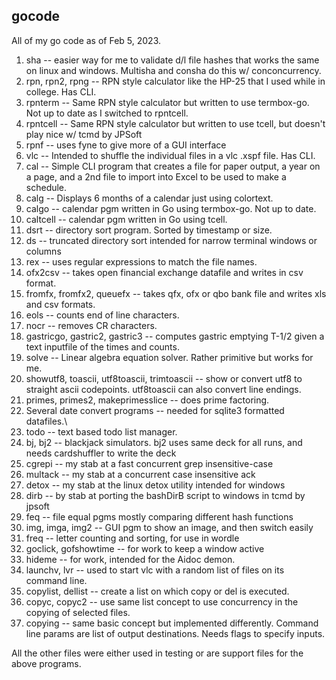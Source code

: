 ## gocode
All of my go code as of Feb 5, 2023.

1. sha -- easier way for me to validate d/l file hashes that works the same on linux and windows.  Multisha and consha do this w/ conconcurrency.
2. rpn, rpn2, rpng -- RPN style calculator like the HP-25 that I used while in college.  Has CLI.
3. rpnterm -- Same RPN style calculator but written to use termbox-go.  Not up to date as I switched to rpntcell.
4. rpntcell -- Same RPN style calculator but written to use tcell, but doesn't play nice w/ tcmd by JPSoft
5. rpnf -- uses fyne to give more of a GUI interface
6. vlc -- Intended to shuffle the individual files in a vlc .xspf file.  Has CLI.
7. cal -- Simple CLI program that creates a file for paper output, a year on a page, and a 2nd file to import into Excel to be used to make a schedule.
8. calg -- Displays 6 months of a calendar just using colortext.
9. calgo -- calendar pgm written in Go using termbox-go.  Not up to date.
10. caltcell -- calendar pgm written in Go using tcell.
11. dsrt -- directory sort program.  Sorted by timestamp or size.
12. ds -- truncated directory sort intended for narrow terminal windows or columns
13. rex -- uses regular expressions to match the file names.
14. ofx2csv -- takes open financial exchange datafile and writes in csv format.
15. fromfx, fromfx2, queuefx -- takes qfx, ofx or qbo bank file and writes xls and csv formats.
16. eols -- counts end of line characters.
17. nocr -- removes CR characters.
18. gastricgo, gastric2, gastric3 -- computes gastric emptying T-1/2 given a text inputfile of the times and counts.
19. solve -- Linear algebra equation solver.  Rather primitive but works for me.
20. showutf8, toascii, utf8toascii, trimtoascii -- show or convert utf8 to straight ascii codepoints.
                                                   utf8toascii can also convert line endings.
21. primes, primes2, makeprimesslice -- does prime factoring.
22. Several date convert programs -- needed for sqlite3 formatted datafiles.\
23. todo -- text based todo list manager.
24. bj, bj2 -- blackjack simulators.  bj2 uses same deck for all runs, and needs cardshuffler to write the deck
25. cgrepi -- my stab at a fast concurrent grep insensitive-case
26. multack -- my stab at a concurrent case insensitive ack
27. detox -- my stab at the linux detox utility intended for windows
28. dirb -- by stab at porting the bashDirB script to windows in tcmd by jpsoft
29. feq -- file equal pgms mostly comparing different hash functions
30. img, imga, img2 -- GUI pgm to show an image, and then switch easily
31. freq -- letter counting and sorting, for use in wordle
32. goclick, gofshowtime -- for work to keep a window active
33. hideme -- for work, intended for the Aidoc demon.
34. launchv, lvr -- used to start vlc with a random list of files on its command line.
35. copylist, dellist -- create a list on which copy or del is executed.
36. copyc, copyc2 -- use same list concept to use concurrency in the copying of selected files.
37. copying -- same basic concept but implemented differently.  Command line params are list of output destinations.  Needs flags to specify inputs.


All the other files were either used in testing or are support files for the above programs.
